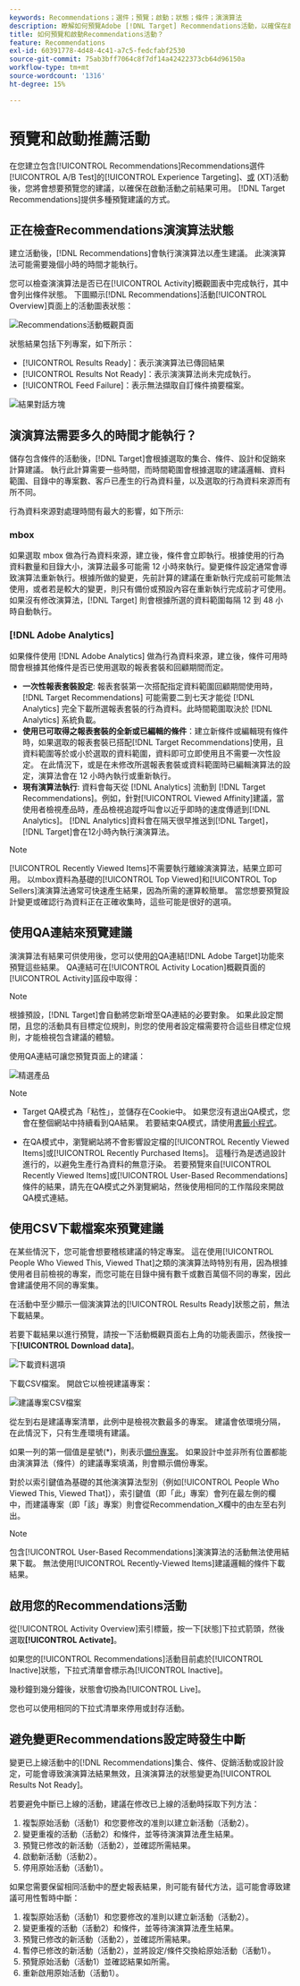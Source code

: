 ```yaml
---
keywords: Recommendations；選件；預覽；啟動；狀態；條件；演演算法
description: 瞭解如何預覽Adobe [!DNL Target] Recommendations活動，以確保在啟動活動之前結果可用。
title: 如何預覽和啟動Recommendations活動？
feature: Recommendations
exl-id: 60391778-4d48-4c41-a7c5-fedcfabf2530
source-git-commit: 75ab3bff7064c8f7df14a42422373cb64d96150a
workflow-type: tm+mt
source-wordcount: '1316'
ht-degree: 15%

---
```


# 預覽和啟動推薦活動

在您建立包含[!UICONTROL Recommendations]Recommendations選件[!UICONTROL A/B Test]的[!UICONTROL Experience Targeting]、[或](/help/main/c-recommendations/recommendations-as-an-offer.md) (XT)活動後，您將會想要預覽您的建議，以確保在啟動活動之前結果可用。 [!DNL Target Recommendations]提供多種預覽建議的方式。

## 正在檢查Recommendations演演算法狀態

建立活動後，[!DNL Recommendations]會執行演演算法以產生建議。 此演演算法可能需要幾個小時的時間才能執行。

您可以檢查演演算法是否已在[!UICONTROL Activity]概觀圖表中完成執行，其中會列出條件狀態。 下圖顯示[!DNL Recommendations]活動[!UICONTROL Overview]頁面上的活動圖表狀態：

![Recommendations活動概觀頁面](/help/main/c-recommendations/t-create-recs-activity/assets/recs-overview-new.png)

狀態結果包括下列專案，如下所示：

* [!UICONTROL Results Ready]：表示演演算法已傳回結果
* [!UICONTROL Results Not Ready]：表示演演算法尚未完成執行。
* [!UICONTROL Feed Failure]：表示無法擷取自訂條件摘要檔案。

![結果對話方塊](/help/main/c-recommendations/c-algorithms/assets/criteria_status_multi.png)

## 演演算法需要多久的時間才能執行？

儲存包含條件的活動後，[!DNL Target]會根據選取的集合、條件、設計和促銷來計算建議。 執行此計算需要一些時間，而時間範圍會根據選取的建議邏輯、資料範圍、目錄中的專案數、客戶已產生的行為資料量，以及選取的行為資料來源而有所不同。

行為資料來源對處理時間有最大的影響，如下所示:

### mbox

如果選取 mbox 做為行為資料來源，建立後，條件會立即執行。根據使用的行為資料數量和目錄大小，演算法最多可能需 12 小時來執行。變更條件設定通常會導致演算法重新執行。根據所做的變更，先前計算的建議在重新執行完成前可能無法使用，或者若是較大的變更，則只有備份或預設內容在重新執行完成前才可使用。 如果沒有修改演算法，[!DNL Target] 則會根據所選的資料範圍每隔 12 到 48 小時自動執行。

### [!DNL Adobe Analytics]

如果條件使用 [!DNL Adobe Analytics] 做為行為資料來源，建立後，條件可用時間會根據其他條件是否已使用選取的報表套裝和回顧期間而定。

* **一次性報表套裝設定**: 報表套裝第一次搭配指定資料範圍回顧期間使用時，[!DNL Target Recommendations] 可能需要二到七天才能從 [!DNL Analytics] 完全下載所選報表套裝的行為資料。此時間範圍取決於 [!DNL Analytics] 系統負載。
* **使用已可取得之報表套裝的全新或已編輯的條件**：建立新條件或編輯現有條件時，如果選取的報表套裝已搭配[!DNL Target Recommendations]使用，且資料範圍等於或小於選取的資料範圍，資料即可立即使用且不需要一次性設定。 在此情況下，或是在未修改所選報表套裝或資料範圍時已編輯演算法的設定，演算法會在 12 小時內執行或重新執行。
* **現有演算法執行**: 資料會每天從 [!DNL Analytics] 流動到 [!DNL Target Recommendations]。例如，針對[!UICONTROL Viewed Affinity]建議，當使用者檢視產品時，產品檢視追蹤呼叫會以近乎即時的速度傳遞到[!DNL Analytics]。 [!DNL Analytics]資料會在隔天很早推送到[!DNL Target]，[!DNL Target]會在12小時內執行演演算法。

>[!NOTE]
>
>[!UICONTROL Recently Viewed Items]不需要執行離線演演算法，結果立即可用。 以mbox資料為基礎的[!UICONTROL Top Viewed]和[!UICONTROL Top Sellers]演演算法通常可快速產生結果，因為所需的運算較簡單。 當您想要預覽設計變更或確認行為資料正在正確收集時，這些可能是很好的選項。

## 使用QA連結來預覽建議

演演算法有結果可供使用後，您可以使用[的](/help/main/c-activities/c-activity-qa/activity-qa.md)QA連結[!DNL Adobe Target]功能來預覽這些結果。 QA連結可在[!UICONTROL Activity Location]概觀頁面的[!UICONTROL Activity]區段中取得：

>[!NOTE]
>
>根據預設，[!DNL Target]會自動將您新增至QA連結的必要對象。 如果此設定關閉，且您的活動具有目標定位規則，則您的使用者設定檔需要符合這些目標定位規則，才能檢視包含建議的體驗。

使用QA連結可讓您預覽頁面上的建議：

![精選產品](/help/main/c-recommendations/t-create-recs-activity/assets/featured-products.png)

>[!NOTE]
>
>* Target QA模式為「粘性」，並儲存在Cookie中。 如果您沒有退出QA模式，您會在整個網站中持續看到QA結果。 若要結束QA模式，請使用[書籤小程式](/help/main/c-activities/c-activity-qa/activity-qa-bookmark.md)。
>
>* 在QA模式中，瀏覽網站將不會影響設定檔的[!UICONTROL Recently Viewed Items]或[!UICONTROL Recently Purchased Items]。 這種行為是透過設計進行的，以避免生產行為資料的無意汙染。 若要預覽來自[!UICONTROL Recently Viewed Items]或[!UICONTROL User-Based Recommendations]條件的結果，請先在QA模式之外瀏覽網站，然後使用相同的工作階段來開啟QA模式連結。

## 使用CSV下載檔案來預覽建議

在某些情況下，您可能會想要稽核建議的特定專案。 這在使用[!UICONTROL People Who Viewed This, Viewed That]之類的演演算法時特別有用，因為根據使用者目前檢視的專案，而您可能在目錄中擁有數千或數百萬個不同的專案，因此會建議使用不同的專案集。

在活動中至少顯示一個演演算法的[!UICONTROL Results Ready]狀態之前，無法下載結果。

若要下載結果以進行預覽，請按一下活動概觀頁面右上角的功能表圖示，然後按一下&#x200B;**[!UICONTROL Download data]**。

![下載資料選項](/help/main/c-recommendations/t-create-recs-activity/assets/download-data.png)

下載CSV檔案。 開啟它以檢視建議專案：

![建議專案CSV檔案](/help/main/c-recommendations/t-create-recs-activity/assets/recommended-items.png)

從左到右是建議專案清單，此例中是檢視次數最多的專案。 建議會依環境分隔，在此情況下，只有生產環境有建議。

如果一列的第一個值是星號(*)，則表示[備份專案](/help/main/c-recommendations/c-algorithms/backup-recs.md)。 如果設計中並非所有位置都能由演演算法（條件）的建議專案填滿，則會顯示備份專案。

對於以索引鍵值為基礎的其他演演算法型別（例如[!UICONTROL People Who Viewed This, Viewed That]），索引鍵值（即「此」專案）會列在最左側的欄中，而建議專案（即「該」專案）則會從Recommendation_X欄中的由左至右列出。

>[!NOTE]
>
>包含[!UICONTROL User-Based Recommendations]演演算法的活動無法使用結果下載。 無法使用[!UICONTROL Recently-Viewed Items]建議邏輯的條件下載結果。

## 啟用您的Recommendations活動

從[!UICONTROL Activity Overview]索引標籤，按一下[狀態]下拉式箭頭，然後選取&#x200B;**[!UICONTROL Activate]**。

如果您的[!UICONTROL Recommendations]活動目前處於[!UICONTROL Inactive]狀態，下拉式清單會標示為[!UICONTROL Inactive]。

幾秒鐘到幾分鐘後，狀態會切換為[!UICONTROL Live]。

您也可以使用相同的下拉式清單來停用或封存活動。

## 避免變更Recommendations設定時發生中斷

變更已上線活動中的[!DNL Recommendations]集合、條件、促銷活動或設計設定，可能會導致演演算法結果無效，且演演算法的狀態變更為[!UICONTROL Results Not Ready]。

若要避免中斷已上線的活動，建議在修改已上線的活動時採取下列方法：

1. 複製原始活動（活動1）和您要修改的准則以建立新活動（活動2）。
1. 變更重複的活動（活動2）和條件，並等待演演算法產生結果。
1. 預覽已修改的新活動（活動2），並確認所需結果。
1. 啟動新活動（活動2）。
1. 停用原始活動（活動1）。

如果您需要保留相同活動中的歷史報表結果，則可能有替代方法，這可能會導致建議可用性暫時中斷：

1. 複製原始活動（活動1）和您要修改的准則以建立新活動（活動2）。
1. 變更重複的活動（活動2）和條件，並等待演演算法產生結果。
1. 預覽已修改的新活動（活動2），並確認所需結果。
1. 暫停已修改的新活動（活動2），並將設定/條件交換給原始活動（活動1）。
1. 預覽原始活動（活動1）並確認結果如所需。
1. 重新啟用原始活動（活動1）。
